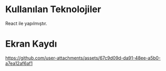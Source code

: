 # Kullanılan Teknolojiler


React ile yapılmıştır.



# Ekran Kaydı



https://github.com/user-attachments/assets/67c9d09d-da91-48ee-a5b0-a7ea12af6af1

